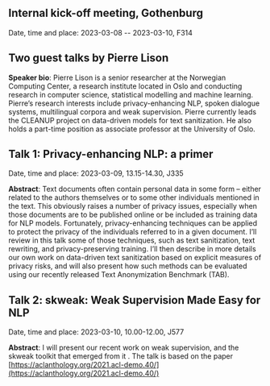 

## Internal kick-off meeting, Gothenburg

Date, time and place: 2023-03-08 -- 2023-03-10, F314


## Two guest talks by Pierre Lison

**Speaker bio**: Pierre Lison is a senior researcher at the Norwegian Computing Center, a research institute located in Oslo and conducting research in computer science, statistical modelling and machine learning. Pierre’s research interests include privacy-enhancing NLP, spoken dialogue systems, multilingual corpora and weak supervision. Pierre currently leads the CLEANUP project on data-driven models for text sanitization. He also holds a part-time position as associate professor at the University of Oslo.

## Talk 1: Privacy-enhancing NLP: a primer

Date, time and place: 2023-03-09, 13.15-14.30, J335

**Abstract**: Text documents often contain personal data in some form – either related to the authors themselves or to some other individuals mentioned in the text. This obviously raises a number of privacy issues, especially when those documents are to be published online or be included as training data for NLP models. Fortunately, privacy-enhancing techniques can be applied to protect the privacy of the individuals referred to in a given document. I’ll review in this talk some of those techniques, such as text sanitization, text rewriting, and privacy-preserving training. I’ll then describe in more details our own work on data-driven text sanitization based on explicit measures of privacy risks, and will also present how such methods can be evaluated using our recently released Text Anonymization Benchmark (TAB).

## Talk 2: skweak: Weak Supervision Made Easy for NLP

Date, time and place: 2023-03-10, 10.00-12.00, J577

**Abstract**: I will present our recent work on weak supervision, and the skweak toolkit that emerged from it . The talk is based on the paper [https://aclanthology.org/2021.acl-demo.40/](https://aclanthology.org/2021.acl-demo.40/)




